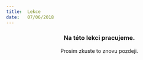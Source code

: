 ```yaml
---
title:  Lekce
date:   07/06/2018
---
```


### <center>Na této lekci pracujeme.</center>
<center>Prosim zkuste to znovu pozdeji.</center>